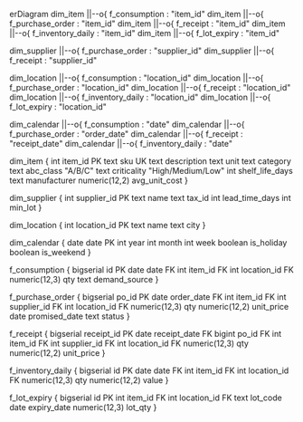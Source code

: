 erDiagram
  dim_item ||--o{ f_consumption : "item_id"
  dim_item ||--o{ f_purchase_order : "item_id"
  dim_item ||--o{ f_receipt : "item_id"
  dim_item ||--o{ f_inventory_daily : "item_id"
  dim_item ||--o{ f_lot_expiry : "item_id"

  dim_supplier ||--o{ f_purchase_order : "supplier_id"
  dim_supplier ||--o{ f_receipt : "supplier_id"

  dim_location ||--o{ f_consumption : "location_id"
  dim_location ||--o{ f_purchase_order : "location_id"
  dim_location ||--o{ f_receipt : "location_id"
  dim_location ||--o{ f_inventory_daily : "location_id"
  dim_location ||--o{ f_lot_expiry : "location_id"

  dim_calendar ||--o{ f_consumption : "date"
  dim_calendar ||--o{ f_purchase_order : "order_date"
  dim_calendar ||--o{ f_receipt : "receipt_date"
  dim_calendar ||--o{ f_inventory_daily : "date"

  dim_item {
    int item_id PK
    text sku UK
    text description
    text unit
    text category
    text abc_class  "A/B/C"
    text criticality "High/Medium/Low"
    int shelf_life_days
    text manufacturer
    numeric(12,2) avg_unit_cost
  }

  dim_supplier {
    int supplier_id PK
    text name
    text tax_id
    int lead_time_days
    int min_lot
  }

  dim_location {
    int location_id PK
    text name
    text city
  }

  dim_calendar {
    date date PK
    int year
    int month
    int week
    boolean is_holiday
    boolean is_weekend
  }

  f_consumption {
    bigserial id PK
    date date FK
    int item_id FK
    int location_id FK
    numeric(12,3) qty
    text demand_source
  }

  f_purchase_order {
    bigserial po_id PK
    date order_date FK
    int item_id FK
    int supplier_id FK
    int location_id FK
    numeric(12,3) qty
    numeric(12,2) unit_price
    date promised_date
    text status
  }

  f_receipt {
    bigserial receipt_id PK
    date receipt_date FK
    bigint po_id FK
    int item_id FK
    int supplier_id FK
    int location_id FK
    numeric(12,3) qty
    numeric(12,2) unit_price
  }

  f_inventory_daily {
    bigserial id PK
    date date FK
    int item_id FK
    int location_id FK
    numeric(12,3) qty
    numeric(12,2) value
  }

  f_lot_expiry {
    bigserial id PK
    int item_id FK
    int location_id FK
    text lot_code
    date expiry_date
    numeric(12,3) lot_qty
  }
